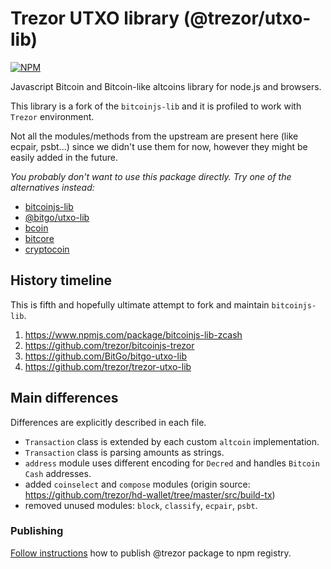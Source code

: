 # Trezor UTXO library (@trezor/utxo-lib)
[![NPM](https://img.shields.io/npm/v/@trezor/utxo-lib.svg)](https://www.npmjs.org/package/@trezor/utxo-lib)

Javascript Bitcoin and Bitcoin-like altcoins library for node.js and browsers.

This library is a fork of the `bitcoinjs-lib` and it is profiled to work with `Trezor` environment.

Not all the modules/methods from the upstream are present here (like ecpair, psbt...) since we didn't use them for now, however they might be easily added in the future.

*You probably don't want to use this package directly. Try one of the alternatives instead:*

- [bitcoinjs-lib](https://github.com/bitcoinjs/bitcoinjs-lib)
- [@bitgo/utxo-lib](https://github.com/BitGo/BitGoJS/tree/master/modules/utxo-lib)
- [bcoin](https://github.com/indutny/bcoin)
- [bitcore](https://github.com/bitpay/bitcore)
- [cryptocoin](https://github.com/cryptocoinjs/cryptocoin)


## History timeline
This is fifth and hopefully ultimate attempt to fork and maintain `bitcoinjs-lib`.

1. https://www.npmjs.com/package/bitcoinjs-lib-zcash
1. https://github.com/trezor/bitcoinjs-trezor
1. https://github.com/BitGo/bitgo-utxo-lib
1. https://github.com/trezor/trezor-utxo-lib

## Main differences
Differences are explicitly described in each file.

- `Transaction` class is extended by each custom `altcoin` implementation.
- `Transaction` class is parsing amounts as strings.
- `address` module uses different encoding for `Decred` and handles `Bitcoin Cash` addresses.
- added `coinselect` and `compose` modules (origin source: https://github.com/trezor/hd-wallet/tree/master/src/build-tx)
- removed unused modules: `block`, `classify`, `ecpair`, `psbt`.

### Publishing

[Follow instructions](../../docs/releases/npm-packages.md) how to publish @trezor package to npm registry.
